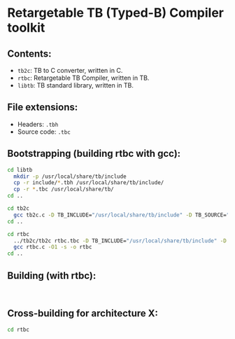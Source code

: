 # Retargetable TB (Typed-B) Compiler toolkit

## Contents:

- `tb2c`: TB to C converter, written in C.
- `rtbc`: Retargetable TB Compiler, written in TB.
- `libtb`: TB standard library, written in TB.

## File extensions:

- Headers: `.tbh`
- Source code: `.tbc`

## Bootstrapping (building rtbc with gcc):

```sh
cd libtb
  mkdir -p /usr/local/share/tb/include
  cp -r include/*.tbh /usr/local/share/tb/include/
  cp -r *.tbc /usr/local/share/tb/
cd ..

cd tb2c
  gcc tb2c.c -D TB_INCLUDE="/usr/local/share/tb/include" -D TB_SOURCE="/usr/local/share/tb" -O1 -s -o tb2c
cd ..

cd rtbc
  ../tb2c/tb2c rtbc.tbc -D TB_INCLUDE="/usr/local/share/tb/include" -D TB_SOURCE="/usr/local/share/tb" -o rtbc.c
  gcc rtbc.c -O1 -s -o rtbc
cd ..
```

## Building (with rtbc):

```sh
  
```

## Cross-building for architecture X:

```sh
cd rtbc
  
```
